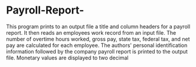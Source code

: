 # Payroll-Report-
   This program prints to an output file a title and column headers for a
   payroll report. It then reads an employees work record from an input file.
   The number of overtime hours worked, gross pay, state tax, federal tax,
   and net pay are calculated for each employee. The authors' personal
   identification information followed by the company payroll report is
   printed to the output file. Monetary values are displayed to two decimal
